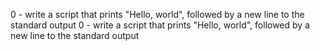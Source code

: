 0 - write a script that prints "Hello, world", followed by a new line to the standard output
0 - write a script that prints "Hello, world", followed by a new line to the standard output
